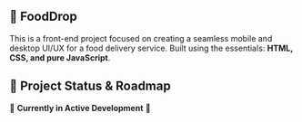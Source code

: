 ## 🛵 FoodDrop
This is a front-end project focused on creating a seamless mobile and desktop UI/UX for a food delivery service. Built using the essentials: **HTML, CSS, and pure JavaScript**.

## 🚦 Project Status & Roadmap
🚧 **Currently in Active Development** 🚧
